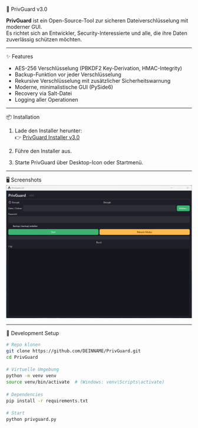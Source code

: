 🔐 PrivGuard v3.0

**PrivGuard** ist ein Open-Source-Tool zur sicheren Dateiverschlüsselung mit moderner GUI.  
Es richtet sich an Entwickler, Security-Interessierte und alle, die ihre Daten zuverlässig schützen möchten.

---

✨ Features
- AES-256 Verschlüsselung (PBKDF2 Key-Derivation, HMAC-Integrity)
- Backup-Funktion vor jeder Verschlüsselung
- Rekursive Verschlüsselung mit zusätzlicher Sicherheitswarnung
- Moderne, minimalistische GUI (PySide6)
- Recovery via Salt-Datei
- Logging aller Operationen

---

📦 Installation

1. Lade den Installer herunter:  
   👉 [PrivGuard Installer v3.0](https://DEINNAME.github.io/PrivGuard/PrivGuardInstaller.exe)

2. Führe den Installer aus.

3. Starte PrivGuard über Desktop-Icon oder Startmenü.

---

🖥️ Screenshots
![PrivGuard GUI](assets/screenshot.png)

---

🚀 Development Setup

```bash
# Repo klonen
git clone https://github.com/DEINNAME/PrivGuard.git
cd PrivGuard

# Virtuelle Umgebung
python -m venv venv
source venv/bin/activate  # (Windows: venv\Scripts\activate)

# Dependencies
pip install -r requirements.txt

# Start
python privguard.py
